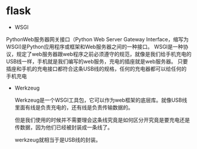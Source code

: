 # flask

* WSGI

PythonWeb服务器网关接口（Python Web Server Gateway Interface，缩写为WSGI\)是Python应用程序或框架和Web服务器之间的一种接口。 WSGI是一种协议，规定了web服务器跟web程序之前必须遵守的规范，就像是我们给手机充电的USB线一样，手机就是我们编写的web服务，充电的插座就是web服务器。 只要插座和手机的充电接口都符合这条USB线的规格，任何的充电器都可以给任何的手机充电

* Werkzeug

  Werkzeug是一个WSGI工具包，它可以作为web框架的底层库。就像USB线里面有线是负责充电的，还有线是负责传输数据的。

  但是我们使用的时候并不需要理会这条线究竟是如何区分开究竟是要充电还是传数据，因为他们已经被封装成一条线了。

  werkzeug就相当于是USB线的封装。

